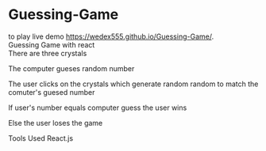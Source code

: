# Guessing-Game
to play live demo https://wedex555.github.io/Guessing-Game/. <br>
Guessing Game with react <br>
There are three crystals 

The computer gueses random number

The user clicks on the crystals which generate random random to match the comuter's guesed number

If user's number equals computer guess the user wins

Else the user loses the game

Tools Used
React.js
